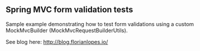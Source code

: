 ## Spring MVC form validation tests

Sample example demonstrating how to test form validations using a custom MockMvcBuilder (MockMvcRequestBuilderUtils).
 
See blog here: http://blog.florianlopes.io/